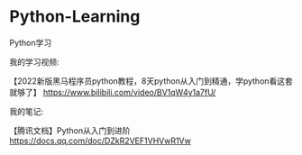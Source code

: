 # Python-Learning
Python学习

我的学习视频:

【2022新版黑马程序员python教程，8天python从入门到精通，学python看这套就够了】 https://www.bilibili.com/video/BV1qW4y1a7fU/

我的笔记:

【腾讯文档】Python从入门到进阶
https://docs.qq.com/doc/DZkR2VEF1VHVwR1Vw